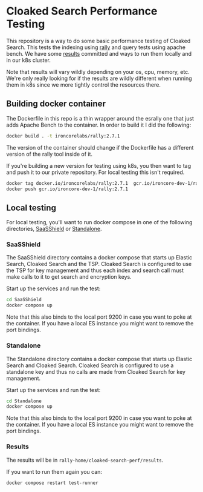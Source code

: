 # Cloaked Search Performance Testing

This repository is a way to do some basic performance testing of Cloaked Search. This tests the indexing using [rally](https://esrally.readthedocs.io/en/stable/) and query tests using apache bench. We have some [results](./results/) committed and ways to run them locally and in our k8s cluster.

Note that results will vary wildly depending on your os, cpu, memory, etc. We're only really looking for if the results are wildly different when running them in k8s since we more tightly control the resources there.

## Building docker container

The Dockerfile in this repo is a thin wrapper around the esrally one that just adds Apache Bench to the container. In order to build it I did the following:

```bash
docker build . -t ironcorelabs/rally:2.7.1
```

The version of the container should change if the Dockerfile has a different version of the rally tool inside of it.

If you're building a new version for testing using k8s, you then want to tag and push it to our private repository. For local testing this isn't required.

```bash
docker tag docker.io/ironcorelabs/rally:2.7.1  gcr.io/ironcore-dev-1/rally:2.7.1
docker push gcr.io/ironcore-dev-1/rally:2.7.1
```

## Local testing

For local testing, you'll want to run docker compose in one of the following directories, [SaaSShield](SaaSShield) or [Standalone](Standalone).

### SaaSShield

The SaaSShield directory contains a docker compose that starts up Elastic Search, Cloaked Search and the TSP. Cloaked Search is configured to use the TSP for key management and thus each index and search call must make calls to it to get search and encryption keys.

Start up the services and run the test:

```bash
cd SaaSShield
docker compose up
```

Note that this also binds to the local port 9200 in case you want to poke at the container. If you have a local ES instance you might want to remove the port bindings.

### Standalone

The Standalone directory contains a docker compose that starts up Elastic Search and Cloaked Search. Cloaked Search is configured to use a standalone key and thus no calls are made from Cloaked Search for key management.

Start up the services and run the test:

```bash
cd Standalone
docker compose up
```

Note that this also binds to the local port 9200 in case you want to poke at the container. If you have a local ES instance you might want to remove the port bindings.

### Results

The results will be in `rally-home/cloaked-search-perf/results`.

If you want to run them again you can:

```bash
docker compose restart test-runner
```
